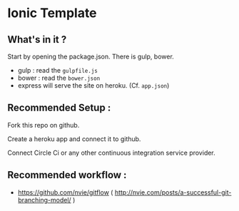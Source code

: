 # Ionic Template

## What's in it ?

Start by opening the package.json. There is gulp, bower.

- gulp : read the `gulpfile.js`
- bower : read the `bower.json`
- express will serve the site on heroku. (Cf. `app.json`)

## Recommended Setup :

Fork this repo on github.

Create a heroku app and connect it to github.

Connect Circle Ci or any other continuous integration service provider.

## Recommended workflow :

- https://github.com/nvie/gitflow ( http://nvie.com/posts/a-successful-git-branching-model/ )
